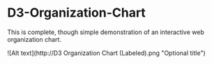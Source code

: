 D3-Organization-Chart
=====================

This is complete, though simple demonstration of an interactive web organization chart. 

![Alt text](http://D3 Organization Chart (Labeled).png "Optional title")
